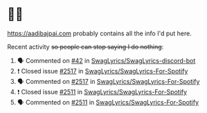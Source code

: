 # 👋🏻
<!--
**aadibajpai/aadibajpai** is a ✨ _special_ ✨ repository because its `README.md` (this file) appears on your GitHub profile.
-->
https://aadibajpai.com probably contains all the info I'd put here.

Recent activity ~~so people can stop saying I do nothing~~:
<!--START_SECTION:activity-->
1. 🗣 Commented on [#42](https://github.com//SwagLyrics/SwagLyrics-discord-bot/issues/42) in [SwagLyrics/SwagLyrics-discord-bot](https://github.com//SwagLyrics/SwagLyrics-discord-bot)
2. ❗️ Closed issue [#2517](https://github.com//SwagLyrics/SwagLyrics-For-Spotify/issues/2517) in [SwagLyrics/SwagLyrics-For-Spotify](https://github.com//SwagLyrics/SwagLyrics-For-Spotify)
3. 🗣 Commented on [#2517](https://github.com//SwagLyrics/SwagLyrics-For-Spotify/issues/2517) in [SwagLyrics/SwagLyrics-For-Spotify](https://github.com//SwagLyrics/SwagLyrics-For-Spotify)
4. ❗️ Closed issue [#2511](https://github.com//SwagLyrics/SwagLyrics-For-Spotify/issues/2511) in [SwagLyrics/SwagLyrics-For-Spotify](https://github.com//SwagLyrics/SwagLyrics-For-Spotify)
5. 🗣 Commented on [#2511](https://github.com//SwagLyrics/SwagLyrics-For-Spotify/issues/2511) in [SwagLyrics/SwagLyrics-For-Spotify](https://github.com//SwagLyrics/SwagLyrics-For-Spotify)
<!--END_SECTION:activity-->
